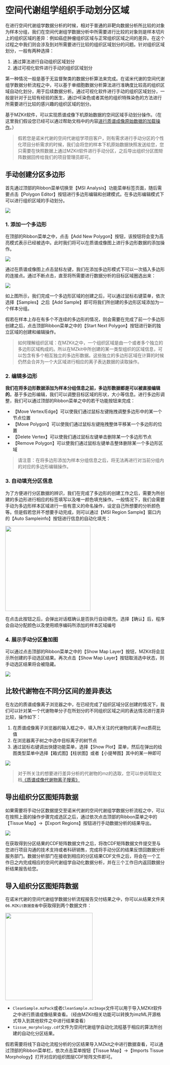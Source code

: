 # 空间代谢组学组织手动划分区域

<!-- 2022-08-08 -->

在进行空间代谢组学数据分析的时候，相对于普通的非靶向数据分析所比较的对象为样本分组，我们在空间代谢组学数据分析中所需要进行比较的对象则是样本切片上的组织区域的差异：例如癌症肿瘤组织区域与正常组织区域之间的差异。在这个过程之中我们则会涉及到对所需要进行比较的组织区域划分的问题。针对组织区域划分，一般有两种选择：

1. 通过算法进行自动组织区域划分
2. 通过可视化软件进行手动的组织区域划分

第一种情况一般是基于无监督聚类的数据分析算法来完成。在诺米代谢的空间代谢组学数据分析流程之中，可以基于单细胞数据分析算法进行准确度比较高的组织区域自动化划分，用于后续数据分析。通过可视化软件进行手动的组织区域划分，一般是针对于比较有经验的医生，通过HE染色或者其他的组织特殊染色的方法进行所需要进行比较的感兴趣的组织区域的划分。

基于MZKit软件，可以实现质谱成像下机原始数据的空间区域手动划分操作。（在这里我们假设您已经可以通过帮助文档中的内容[进行质谱成像原始数据的加载操作](#view-ms-imaging)。）

> 假若您是诺米代谢的空间代谢组学项目客户，则有需求进行手动分区的个性化项目分析需求的时候，我们会将您的样本下机原始数据快照发送给您，您只需要在快照数据上通过MZKit软件进行手动分区，之后导出组织分区图矩阵数据回传给我们的项目管理员即可。

## 手动创建分区多边形

首先通过顶部的Ribbon菜单切换至【MSI Analysis】功能菜单标签页面，随后需要点击【Polygon Editor】按钮进行多边形编辑和创建模式。在多边形编辑模式下可以进行组织区域的手动划分。

![](images/MSImaging/MSI-Ready.PNG)

### 1. 添加一个多边形

在顶部的Ribbon菜单之中，点击【Add New Polygon】按钮，该按钮将会变为高亮模式表示已经被选中。此时我们将可以在质谱成像图上进行多边形数据的添加操作。

![](images/MSImaging/add-new-polygon.PNG)

通过在质谱成像图上点击鼠标左键，我们在添加多边形模式下可以一次插入多边形的连接点。通过不断点击，直至将所需要进行数据分析的目标区域圈选出来：

![](images/MSImaging/add-sample.PNG)

如上图所示，我们完成一个多边形区域的创建之后，可以通过鼠标右键菜单，依次选择【Samples】之后【Add Sample】即可将我们所创建的多边形区域添加为一个样本分组。

假若在样本上存在有多个不连续的多边形的情况，则会需要在完成了前一个多边形创建之后，点击顶部Ribbon菜单之中的【Start Next Polygon】按钮进行新的独立区域的创建和编辑操作。

> 如何理解组织区域：在MZKit之中，一个组织区域是由一个或者多个独立的多边形区域构成的。所以在MZkit中所创建的某一类型组织的区域信息，可以包含有多个相互独立的多边形数据。这些独立的多边形区域在计算的时候仍然会合并为一个大区域进行相应的离子表达数据的读取操作。

### 2. 编辑多边形

**我们在将多边形数据添加为样本分组信息之前，多边形数据都是可以被直接编辑的**。基于多边形编辑，我们可以调整目标区域的形状，大小等信息。进行多边形调整，我们可以通过顶部的Ribbon菜单之中的若干功能按钮来完成：

+ 【Move Vertex/Edge】可以使我们通过鼠标左键拖拽调整多边形中的某一个节点位置
+ 【Move Polygon】可以使我们通过鼠标左键拖拽整体平移某一个多边形的位置
+ 【Delete Vertex】可以使我们通过鼠标左键单击删除某一个多边形节点
+ 【Remove Polygon】可以使我们通过鼠标左键单击整体删除某一个多边形区域

> 请注意：在将多边形添加为样本分组信息之后，将无法再进行对当前分组内的对应的多边形编辑操作。

### 3. 自动填充分区信息

为了方便进行分区数据的辨识，我们在完成了多边形的创建工作之后，需要为所创建的多边形进行相应的标签填写以及唯一颜色填充操作。一般情况下，我们会需要手动为多边形样本区域进行一些有意义的命名操作，设定自己所想要的分析颜色等。但是假若您并不想要手动完成，则可以通过【MSI Region Sample】窗口内的【Auto Sampleinfo】按钮进行信息的自动化填充：

<img src="https://mzkit.org/docs/images/MSImaging/auto-sampleinfo-generates.PNG" style="width: 269px;" />

在点击此按钮之后，会弹出对话框确认是否执行自动填充。选择【确认】后，程序会自动分配颜色以及使用顺序编码所添加的样本区域编号

### 4. 展示手动分区叠加图

可以通过点击顶部的Ribbon菜单之中的【Show Map Layer】按钮，MZKit将会显示所创建的手动选区结果。再次点击【Show Map Layer】按钮取消选中状态，则手动选区结果将会被隐藏。

![](images/MSImaging/show-sample-region-layers.PNG)

## 比较代谢物在不同分区间的差异表达

在左边的质谱成像离子浏览器之中，在已经完成了组织区域分区创建的情况下，我们可以针对某一个代谢物单分子在所划分的不同组织区域之间的表达情况进行差异比较，操作如下：

1. 在质谱成像离子浏览器的输入框之中，填入所关注的代谢物的离子mz质荷比值
2. 在浏览器离子树之中选中目标离子的树节点
3. 通过鼠标右键调出快捷功能菜单，选择【Show Plot】菜单，然后在弹出的绘图类型菜单中选择【箱式图】【柱状图】或者【小提琴图】其中的某一种即可

![](images/MSImaging/show-stats-plot.PNG)

> 对于所关注的想要进行差异分析的代谢物的mz的选取，您可以参阅帮助文档[《质谱成像代谢物离子搜索》](#msi-metabolite-query)

## 导出组织分区图矩阵数据

如果需要将手动分区数据提交至诺米代谢的空间代谢组学数据分析流程之中，可以在按照上面的操作步骤完成选区之后，通过依次点击顶部的Ribbon菜单之中的【Tissue Map】->【Export Regions】按钮进行手动数据分析的结果导出。

![](images/MSImaging/export-tissue-map.PNG)

在获取得到分区结果的CDF矩阵数据文件之后，将改CDF矩阵数据文件提交至与您进行项目沟通的技术支持或者科研销售，完成将手动分区的结果反馈回数据分析服务部门。数据分析部门在接收到相应的分区结果CDF文件之后，将会在一个工作日之内完成相应的空间代谢组学自动化数据分析，并在三个工作日内返回数据分析结果报告给您。

## 导入组织分区图矩阵数据

在诺米代谢的空间代谢组学数据分析流程报告交付结果之中，你可以从结果文件夹``06.MZKit数据查看``中获取得到两个数据文件：

<img src="https://mzkit.org/docs/images/MSImaging/result-file.PNG" style="width: 276px;" />

+ ``CleanSample.mzPack``或者``CleanSample.mzImage``文件可以用于导入MZKit软件之中进行质谱成像结果查看。（经由MZKit相关功能可以转换为imzML开源格式导入到其他软件之中进行结果查看）
+ ``tissue_morphology.cdf``文件为空间代谢组学自动化流程基于相应的算法所创建的自动化分区结果。

假若需要将线下自动化流程分析的分区结果导入MZkit之中进行数据查看，可以通过顶部的Ribbon菜单栏，依次点击菜单按钮【Tissue Map】->【Imports Tissue Morphology】打开对应的组织图层CDF矩阵文件即可。

